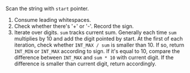 Scan the string with `start` pointer.  
1. Consume leading whitespaces.  
2. Check whether there's '+' or '-'. Record the sign.  
3. Iterate over digits. `sum` tracks current sum. Generally each time `sum` multiplies by 10 and add the digit pointed by start. At the first of each iteration, check whether `INT_MAX / sum` is smaller than 10. If so, return `INT_MIN` or `INT_MAX` according to sign. If it's equal to 10, compare the difference between `INT_MAX` and `sum * 10` with current digit. If the difference is smaller than current digit, return accordingly.
